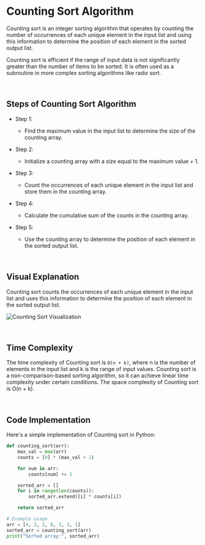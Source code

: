 # Counting Sort Algorithm

Counting sort is an integer sorting algorithm that operates by counting the number of occurrences of each unique element in the input list and using this information to determine the position of each element in the sorted output list.

Counting sort is efficient if the range of input data is not significantly greater than the number of items to be sorted. It is often used as a subroutine in more complex sorting algorithms like radix sort.

<br/>

## Steps of Counting Sort Algorithm

* Step 1:
  - Find the maximum value in the input list to determine the size of the counting array.

* Step 2:
  - Initialize a counting array with a size equal to the maximum value + 1.

* Step 3:
  - Count the occurrences of each unique element in the input list and store them in the counting array.

* Step 4:
  - Calculate the cumulative sum of the counts in the counting array.

* Step 5:
  - Use the counting array to determine the position of each element in the sorted output list.

<br/>

## Visual Explanation

Counting sort counts the occurrences of each unique element in the input list and uses this information to determine the position of each element in the sorted output list.

![Counting Sort Visualization](https://upload.wikimedia.org/wikipedia/commons/2/25/Counting_Sort_Animation.gif)

<br/>

## Time Complexity

The time complexity of Counting sort is `O(n + k)`, where n is the number of elements in the input list and k is the range of input values. Counting sort is a non-comparison-based sorting algorithm, so it can achieve linear time complexity under certain conditions. The space complexity of Counting sort is O(n + k).

<br/>

## Code Implementation

Here's a simple implementation of Counting sort in Python:

```python
def counting_sort(arr):
    max_val = max(arr)
    counts = [0] * (max_val + 1)

    for num in arr:
        counts[num] += 1

    sorted_arr = []
    for i in range(len(counts)):
        sorted_arr.extend([i] * counts[i])

    return sorted_arr

# Example usage
arr = [4, 2, 2, 8, 3, 3, 1]
sorted_arr = counting_sort(arr)
print("Sorted array:", sorted_arr)
```
